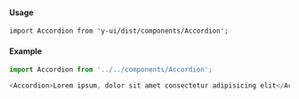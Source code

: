 #### Usage

```markdown
import Accordion from 'y-ui/dist/components/Accordion';
```

#### Example

```js
import Accordion from '../../components/Accordion';

<Accordion>Lorem ipsum, dolor sit amet consectetur adipisicing elit</Accordion>;
```
